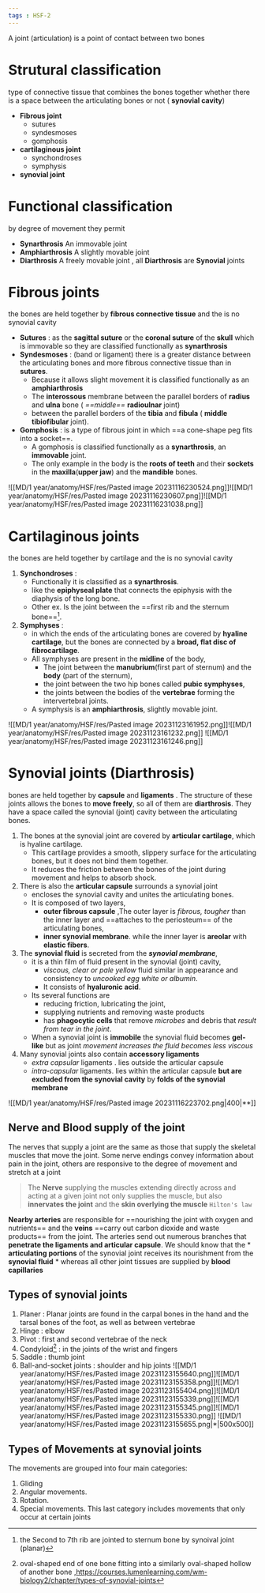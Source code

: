 ```yaml
---
tags : HSF-2
--- 
```


A joint (articulation) is a point of contact between two bones
# Strutural classification  
type of connective tissue that combines the bones together whether there is a space between the articulating bones or not ( **synovial cavity**)
- **Fibrous  joint**
	- sutures 
	- syndesmoses 
	- gomphosis 
- **cartilaginous joint**
	- synchondroses  
	- symphysis
- **synovial joint**
# Functional classification 
by degree of movement they permit
- **Synarthrosis**  An immovable joint
- **Amphiarthrosis**  A slightly movable joint
- **Diarthrosis**  A freely movable joint , all **Diarthrosis** are **Synovial** joints

# Fibrous joints 
the bones are held together by **fibrous connective tissue** and the is no synovial cavity
- **Sutures** : as the **sagittal suture** or the **coronal suture** of the **skull** which is immovable so they are classified functionally as **synarthrosis** 
- **Syndesmoses** : (band or ligament) there is a greater distance between the articulating bones and more fibrous connective tissue than in **sutures**. 
	- Because it allows slight movement it is classified functionally as an **amphiarthrosis**
	- The **interossous** membrane between the parallel borders of **radius** and **ulna** bone ( *==middle==* **radioulnar** joint)
	- between the parallel borders of the **tibia** and **fibula** ( **middle tibiofibular** joint). 
- **Gomphosis** : is a type of fibrous joint in which ==a cone-shape peg fits into a socket==. 
	- A gomphosis is classified functionally as a **synarthrosis**, an **immovable** joint.
	- The only example in the body is the **roots of teeth** and their **sockets** in the **maxilla**(**upper jaw**) and the **mandible** bones.
	
![[MD/1 year/anatomy/HSF/res/Pasted image 20231116230524.png]]![[MD/1 year/anatomy/HSF/res/Pasted image 20231116230607.png]]![[MD/1 year/anatomy/HSF/res/Pasted image 20231116231038.png]]

# Cartilaginous joints
the bones are held together by cartilage and the is no synovial cavity
1. **Synchondroses** : 
	- Functionally it is classified as a **synarthrosis**.
	- like the **epiphyseal plate** that connects the epiphysis with the diaphysis of the long bone. 
	- Other ex. Is the joint between the ==first rib and the sternum bone==[^1].
2. **Symphyses** :
	- in which the ends of the articulating bones are covered by **hyaline cartilage**, but the bones are connected by a **broad, flat disc of fibrocartilage**.
	- All symphyses are present in the **midline** of the body, 
		- The joint between the **manubrium**(first part of sternum) and the **body** (part  of the sternum),
		- the joint between the two hip bones called **pubic symphyses**, 
		- the joints between the bodies of the **vertebrae** forming the intervertebral joints. 
	- A symphysis is an **amphiarthrosis**, slightly movable joint.
	
![[MD/1 year/anatomy/HSF/res/Pasted image 20231123161952.png]]![[MD/1 year/anatomy/HSF/res/Pasted image 20231123161232.png]] ![[MD/1 year/anatomy/HSF/res/Pasted image 20231123161246.png]]

[^1]: the Second  to 7th rib are jointed to sternum bone by synoival joint (planar)

# Synovial joints  (Diarthrosis) 
bones are held together by **capsule** and **ligaments** . The structure of these joints allows the bones to **move freely**, so all of them are **diarthrosis**. They have a space called the synovial (joint) cavity between the articulating bones.
1. The bones at the synovial joint are covered by **articular cartilage**, which is hyaline cartilage. 
	- This cartilage provides a smooth, slippery surface for the articulating bones, but it does not bind them together. 
	- It reduces the friction between the bones of the joint during movement and helps to absorb shock.
2. There is also the **articular capsule** surrounds a synovial joint 
	- encloses the synovial cavity and unites the articulating bones. 
	- It is composed of two layers, 
		-  **outer fibrous capsule** ,The outer layer is *fibrous, tougher* than the inner layer and ==attaches to the periosteum== of the articulating bones,
		-  **inner synovial membrane**. while the inner layer is **areolar** with **elastic fibers**.
3. The **synovial fluid** is secreted from the ***synovial membrane***, 
	- it is a thin film of fluid present in the synovial (joint) cavity,
		- *viscous, clear or pale yellow* fluid similar in appearance and consistency to *uncooked egg white or albumin*. 
		- It consists of **hyaluronic acid**.
	- Its several functions are 
		- reducing friction, lubricating the joint, 
		- supplying nutrients and removing waste products 
		- has **phagocytic cells** that remove *microbes* and debris that *result from tear in the joint*. 
	- When a synovial joint is **immobile** the synovial fluid becomes **gel-like** but as joint *movement increases the fluid becomes less viscous*
4. Many synovial joints also contain **accessory ligaments** 
	- *extra capsular* ligaments . lies outside the articular capsule
	- *intra-capsular* ligaments.  lies within the articular capsule **but are excluded from the synovial cavity** by **folds of the synovial membrane**
	
![[MD/1 year/anatomy/HSF/res/Pasted image 20231116223702.png|400|**]]

## Nerve and Blood supply of the joint 
The nerves that supply a joint are the same as those that supply the skeletal muscles that move the joint. Some nerve endings convey information about pain in the joint, others are responsive to the degree of movement and stretch at a joint 
 
>  The **Nerve** supplying the muscles extending directly across and acting at a given joint not only supplies the muscle, but also **innervates the joint** and the **skin overlying the muscle**
>  `Hilton's law`

 **Nearby arteries** are responsible for ==nourishing the joint with oxygen and nutrients== and the **veins** ==carry out carbon dioxide and waste products== from the joint. The arteries send out numerous branches that **penetrate the ligaments and articular capsule**. We should know that the * **articulating portions** of the synovial joint receives its nourishment from the **synovial fluid** * whereas all other joint tissues are supplied by **blood capillaries**

## Types of synovial joints

1. Planer : Planar joints are found in the carpal bones in the hand and the tarsal bones of the foot, as well as between vertebrae
2. Hinge : elbow
3. Pivot  : first and second vertebrae of the neck
4. Condyloid[^2] : in the joints of the wrist and fingers
5. Saddle : thumb joint
6. Ball-and-socket joints  : shoulder and hip joints 
![[MD/1 year/anatomy/HSF/res/Pasted image 20231123155640.png]]![[MD/1 year/anatomy/HSF/res/Pasted image 20231123155358.png]]![[MD/1 year/anatomy/HSF/res/Pasted image 20231123155404.png]]![[MD/1 year/anatomy/HSF/res/Pasted image 20231123155339.png]]![[MD/1 year/anatomy/HSF/res/Pasted image 20231123155345.png]]![[MD/1 year/anatomy/HSF/res/Pasted image 20231123155330.png]] 
![[MD/1 year/anatomy/HSF/res/Pasted image 20231123155655.png|*|500x500]]

[^2]:oval-shaped end of one bone fitting into a similarly oval-shaped hollow of another bone ,https://courses.lumenlearning.com/wm-biology2/chapter/types-of-synovial-joints

## Types of Movements at synovial joints
The movements are grouped into four main categories:
1. Gliding
2. Angular movements.
3. Rotation.
4. Special movements. This last category includes movements that only occur at certain joints